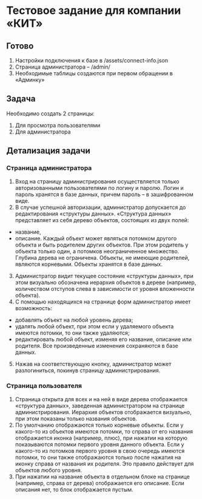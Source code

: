 # Тестовое задание для компании «КИТ»

## Готово

1. Настройки подключения к базе в /assets/connect-info.json
2. Страница администратора – /admin/
3. Необходимые таблицы создаются при первом обращении в «Админку»

## Задача

Необходимо создать 2 страницы:

1. Для просмотра пользователями
2. Для администратора

## Детализация задачи

### Страница администратора

1. Вход на страницу администрирования осуществляется только авторизованными
   пользователями по логину и паролю. Логин и пароль хранятся в базе данных,
   причем пароль – в зашифрованном виде.
2. В случае успешной авторизации, администратор допускается до редактирования
   «структуры данных». «Структура данных» представляет из себя дерево объектов,
   состоящих из двух полей:

-   название,
-   описание.
    Каждый объект может являться потомком другого объекта и быть родителем
    других объектов. При этом родитель у объекта только один, а потомков
    неограниченное множество. Глубина дерева не ограничена. Объекты, не имеющие
    родителей, являются корневыми.
    Объекты хранятся в базе данных.

3. Администратор видит текущее состояние «структуры данных», при этом визуально
   обозначена иерархия объектов в дереве (например, количеством отступов слева в
   зависимости от уровня вложенности объекта).
4. С помощью находящихся на странице форм администратор имеет возможность:

-   добавлять объект на любой уровень дерева;
-   удалять любой объект, при этом если у удаляемого объекта имеются потомки, то
    они также удаляются;
-   редактировать любой объект, изменяя его название, описание или родителя.
    Все произведенные изменения сохраняются в базе данных.

5. Нажав на соответствующую кнопку, администратор может разлогиниться, покинув
   страницу администрирования.

### Страница пользователя

1. Страница открыта для всех и на ней в виде дерева отображается «структура
   данных», заведенная администратором на странице администрирования. Иерархия
   объектов отображается визуально, при этом показаны только названия объектов.
2. По умолчанию отображаются только корневые объекты. Если у какого-то из
   объектов имеются потомки, то справа от его названия отображается иконка
   (например, плюс), при нажатии на которую показываются потомки первого уровня
   данного объекта. Если у какого-то из потомков первого уровня в свою очередь
   имеются потомки, то они также отображаются только после нажатия на иконку
   справа от названия их родителя. Это правило действует для объектов любого
   уровня.
3. При нажатии на название объекта в отдельном блоке на странице (например,
   справа от дерева) отображается его описание. Если описания нет, то блок
   отображается пустым.
